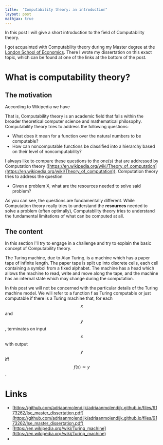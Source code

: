 ```yaml
---
title:  "Computability theory: an introduction"
layout: post
mathjax: true
---
```


In this post I will give a short introduction to the field of Computability theory.


I got acquainted with Computability theory during my Master degree at the [London School of Economics](https://www.lse.ac.uk/). There I wrote my dissertation on this exact topic, which can be found at one of the links at the bottom of the post.

# What is computability theory?

## The motivation

According to Wikipedia we have

That is, Computability theory is an academic field that falls within the broader theoretical computer science and mathematical philosophy. Computability theory tries to address the following questions:
- What does it mean for a function over the natural numbers to be computable?
- How can noncomputable functions be classified into a hierarchy based on their level of noncomputability?

I always like to compare these questions to the one(s) that are addressed by Computation theory ([https://en.wikipedia.org/wiki/Theory_of_computation](https://en.wikipedia.org/wiki/Theory_of_computation)). Computation theory tries to address the question
- Given a problem X, what are the resources needed to solve said problem?

As you can see, the questions are fundamentally different. While Computation theory really tries to understand the **resources** needed to solve a problem (often optimally), Computability theory tries to understand the fundamental limitations of what can be computed at all.

## The content

In this section I'll try to engage in a challenge and try to explain the basic concept of Computability theory.

The Turing machine, due to Alan Turing, is a machine which has a paper tape of infinite length. The paper tape is split up into discrete cells, each cell containing a symbol from a fixed alphabet. The machine has a head which allows the machine to read, write and move along the tape, and the machine has an internal state which may change during the computation.

In this post we will not be concerned with the particular details of the Turing machine model. We will refer to a function f as Turing computable or just computable if there is a Turing machine that, for each $$x$$ and $$y$$, terminates on input $$x$$ with output $$y$$ iff $$f(x) ≃ y$$.

# Links
- [https://github.com/adriaanmolendijk/adriaanmolendijk.github.io/files/9173262/lse_master_dissertation.pdf](https://github.com/adriaanmolendijk/adriaanmolendijk.github.io/files/9173262/lse_master_dissertation.pdf)
- [https://en.wikipedia.org/wiki/Turing_machine](https://en.wikipedia.org/wiki/Turing_machine)
- 
